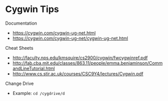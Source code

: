 
Cygwin Tips
====

Documentation
* https://cygwin.com/cygwin-ug-net.html
* https://cygwin.com/cygwin-ug-net/cygwin-ug-net.html


Cheat Sheets
* http://faculty.nps.edu/kmsquire/cs2900/cygwin/fwcygwinref.pdf
* http://fab.cba.mit.edu/classes/863.11/people/emma.benjaminson/CommandLineTutorial.html
* http://www.cs.stir.ac.uk/courses/CSC9Y4/lectures/Cygwin.pdf


Change Drive
* Example: ```cd /cygdrive/d```

